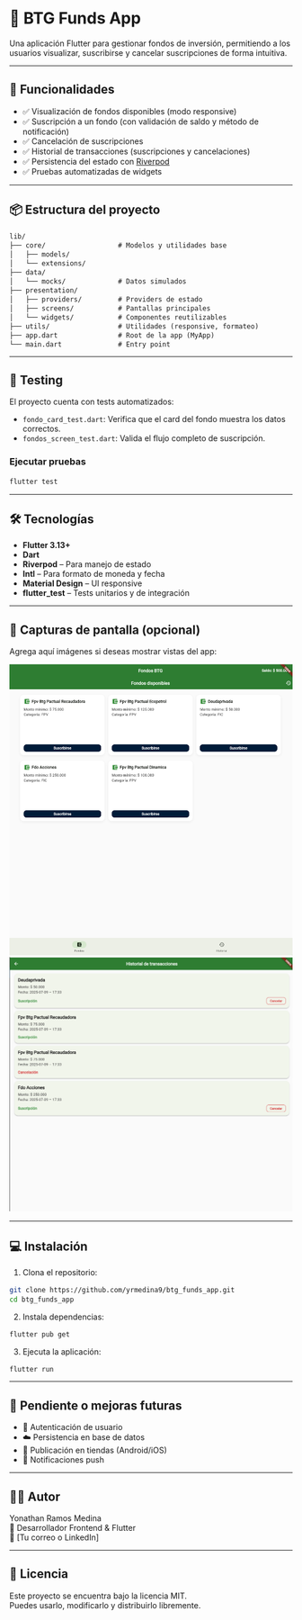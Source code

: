 
# 📱 BTG Funds App

Una aplicación Flutter para gestionar fondos de inversión, permitiendo a los usuarios visualizar, suscribirse y cancelar suscripciones de forma intuitiva.

---

## 🚀 Funcionalidades

- ✅ Visualización de fondos disponibles (modo responsive)
- ✅ Suscripción a un fondo (con validación de saldo y método de notificación)
- ✅ Cancelación de suscripciones
- ✅ Historial de transacciones (suscripciones y cancelaciones)
- ✅ Persistencia del estado con [Riverpod](https://riverpod.dev)
- ✅ Pruebas automatizadas de widgets

---

## 📦 Estructura del proyecto

```
lib/
├── core/                  # Modelos y utilidades base
│   ├── models/
│   └── extensions/
├── data/
│   └── mocks/             # Datos simulados
├── presentation/
│   ├── providers/         # Providers de estado
│   ├── screens/           # Pantallas principales
│   └── widgets/           # Componentes reutilizables
├── utils/                 # Utilidades (responsive, formateo)
├── app.dart               # Root de la app (MyApp)
└── main.dart              # Entry point
```

---

## 🧪 Testing

El proyecto cuenta con tests automatizados:

- `fondo_card_test.dart`: Verifica que el card del fondo muestra los datos correctos.
- `fondos_screen_test.dart`: Valida el flujo completo de suscripción.

### Ejecutar pruebas

```bash
flutter test
```

---

## 🛠️ Tecnologías

- **Flutter 3.13+**
- **Dart**
- **Riverpod** – Para manejo de estado
- **Intl** – Para formato de moneda y fecha
- **Material Design** – UI responsive
- **flutter_test** – Tests unitarios y de integración

---

## 📸 Capturas de pantalla (opcional)

Agrega aquí imágenes si deseas mostrar vistas del app:

![Fondos disponibles](./screenshots/fondos_screen.png)  
![Historial](./screenshots/historial_screen.png)

---

## 💻 Instalación

1. Clona el repositorio:

```bash
git clone https://github.com/yrmedina9/btg_funds_app.git
cd btg_funds_app
```

2. Instala dependencias:

```bash
flutter pub get
```

3. Ejecuta la aplicación:

```bash
flutter run
```

---

## 📂 Pendiente o mejoras futuras

- 🔐 Autenticación de usuario
- ☁️ Persistencia en base de datos
- 📱 Publicación en tiendas (Android/iOS)
- 🔔 Notificaciones push

---

## 🧑‍💻 Autor

Yonathan Ramos Medina  
💼 Desarrollador Frontend & Flutter  
📧 [Tu correo o LinkedIn]

---

## 📝 Licencia

Este proyecto se encuentra bajo la licencia MIT.  
Puedes usarlo, modificarlo y distribuirlo libremente.

